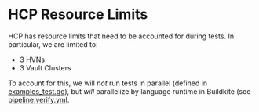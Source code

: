 # HCP Resource Limits

HCP has resource limits that need to be accounted for during tests. In
particular, we are limited to:

- 3 HVNs
- 3 Vault Clusters

To account for this, we will _not_ run tests in parallel (defined in
[examples_test.go](./examples_test.go)), but _will_ parallelize by
language runtime in Buildkite (see
[pipeline.verify.yml](../.buildkite/pipeline.verify.yml).

